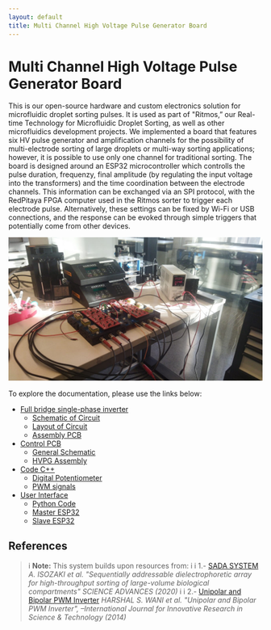 ```yaml
---
layout: default
title: Multi Channel High Voltage Pulse Generator Board
---
```


# Multi Channel High Voltage Pulse Generator Board

This is our open-source hardware and custom electronics solution for microfluidic droplet sorting pulses. It is used as part of "Ritmos,” our Real-time Technology for Microfluidic Droplet Sorting, as well as other microfluidics development projects. We implemented a board that features six HV pulse generator and amplification channels for the possibility of multi-electrode sorting of large droplets or multi-way sorting applications; however, it is possible to use only one channel for traditional sorting. The board is designed around an ESP32 microcontroller which controlls the pulse duration, frequenzy, final amplitude (by regulating the input voltage into the transformers) and the time coordination between the electrode channels. This information can be exchanged via an SPI protocol, with the RedPitaya FPGA computer used in the Ritmos sorter to trigger each electrode pulse. Alternatively, these settings can be fixed by Wi-Fi or USB connections, and the response can be evoked through simple triggers that potentially come from other devices.


![](images/final_setup.jpeg)

To explore the documentation, please use the links below:

- [Full bridge single-phase inverter](testpage1.md)
  - [Schematic of Circuit](Schematic.md)
  - [Layout of Circuit](Layout.md)
  - [Assembly PCB](Datasheet.md)
- [Control PCB](testpage5.md)
  - [General Schematic](schematic2.md)
  - [HVPG Assembly](assembly2.md)
- [Code C++](widget.md)
  - [Digital Potentiometer](potentiometer.md)
  - [PWM signals](pwm.md)
- [User Interface](user_interface.md)
  - [Python Code](python.md)
  - [Master ESP32](master.md)
  - [Slave ESP32](slave.md)

## References

>i **Note:** This system builds upon resources from:
>i 
>i 1.- [SADA SYSTEM](https://www.science.org/doi/10.1126/sciadv.aba6712#supplementary-materials) *A. ISOZAKI et al. "Sequentially addressable dielectrophoretic array for high-throughput sorting of large-volume biological compartments" SCIENCE ADVANCES (2020)*
>i
>i 2.- [Unipolar and Bipolar PWM Inverter](images/IJIRSTV1I7111.pdf) *HARSHAL S. WANI et al. "Unipolar and Bipolar PWM Inverter", –International Journal for Innovative Research in Science & Technology (2014)*
